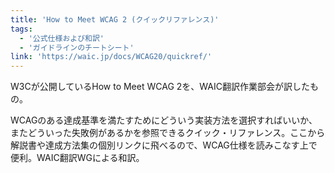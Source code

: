 ```yaml
---
title: 'How to Meet WCAG 2 (クイックリファレンス)'
tags:
  - '公式仕様および和訳'
  - 'ガイドラインのチートシート'
link: 'https://waic.jp/docs/WCAG20/quickref/'
---
```


W3Cが公開しているHow to Meet WCAG 2を、WAIC翻訳作業部会が訳したもの。

WCAGのある達成基準を満たすためにどういう実装方法を選択すればいいか、またどういった失敗例があるかを参照できるクイック・リファレンス。ここから解説書や達成方法集の個別リンクに飛べるので、WCAG仕様を読みこなす上で便利。WAIC翻訳WGによる和訳。
